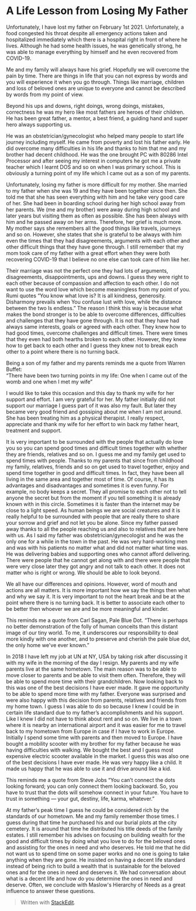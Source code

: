 
# A Life Lesson from Losing My Father

Unfortunately, I have lost my father on February 1st 2021. Unfortunately, a food congested his throat despite all emergency actions taken and hospitalized immediately which there is a hospital right in front of where he lives. Although he had some health issues, he was genetically strong, he was able to manage everything by himself and he even recovered from COVID-19.

Me and my family will always have his grief. Hopefully we will overcome the pain by time. There are things in life that you can not express by words and you will experience it when you go through. Things like marriage, children and loss of beloved ones are unique to everyone and cannot be described by words from my point of view.

Beyond his ups and downs, right doings, wrong doings, mistakes, correctness he was my hero like most fathers are heroes of their children. He has been great father, a mentor, a best friend, a guiding hand and super hero always supporting us.

He was an obstetrician/gynecologist who helped many people to start life journey including myself. He came from poverty and lost his father early. He did overcome many difficulties in his life and thanks to him that me and my brother had decent childhood. He was the one brought PC with 80286 Intel Processor and after seeing my interest in computers he got me a private teacher which I learnt DOS and so on when I was primary school. This is obviously a turning point of my life which I came out as a son of my parents.

Unfortunately, losing my father is more difficult for my mother. She married to my father when she was 19 and they have been together since then. She told me that she has seen everything with him and he take very good care of her. She had been in boarding school during her high school away from her parents. We (me and my brother) were away during high school and later years but visiting them as often as possible. She has been always with him and he passed away on her arms. Therefore, her grief is much more. My mother says she remembers all the good things like travels, journeys and so on. However, she states that she is grateful to be always with him even the times that they had disagreements, arguments with each other and other difficult things that they have gone through. I still remember that my mom took care of my father with a great effort when they were both recovering COVID-19 that I believe no one else can took care of him like her.

Their marriage was not the perfect one they had lots of arguments, disagreements, disappointments, ups and downs. I guess they were right to each other because of compassion and affection to each other. I do not want to use the word love which become meaningless from my point of you. Rumi quotes “You know what love is? It is all kindness, generosity. Disharmony prevails when You confuse lust with love, while the distance between the two Is endless.” The reason I think this way is because what makes the bond stronger is to be able to overcome differences, difficulties and challenges that they have gone through. It is not that they have had always same interests, goals or agreed with each other. They knew how to had good times, overcome challenges and difficult times. There were times that they even had both hearths broken to each other. However, they knew how to get back to each other and I guess they knew not to break each other to a point where there is no turning back.

Being a son of my father and my parents reminds me a quote from Warren Buffet:  
“There have been two turning points in my life: One when I came out of the womb and one when I met my wife”

I would like to take this occasion and this day to thank my wife for her support and effort. I am very grateful for her. My father initially did not support our marriage I guess part of it was also my fault. But later they became very good friend and gossiping about me when I am not around. She has been treating him as a physical therapist. I really respect, appreciate and thank my wife for her effort to win back my father heart, treatment and support.

It is very important to be surrounded with the people that actually do love you so you can spend good times and difficult times together with whether they are friends, relatives and so on. I guess me and my family get used to spend times with people. Thanks to my parents that since from childhood my family, relatives, friends and so on get used to travel together, enjoy and spend time together in good and difficult times. In fact, they have been all living in the same area and together most of time. Of course, it has its advantages and disadvantages and sometimes it is even funny. For example, no body keeps a secret. They all promise to each other not to tell anyone the secret but from the moment if you tell something it is already known with in this circle. Sometimes it is faster than the internet may be close to a light speed. As human beings we are social creatures and it is really helpful to be surrounded with people that are really there to share your sorrow and grief and not let you be alone. Since my father passed away thanks to all the people reaching us and also to relatives that are here with us. As I said my father was obstetrician/gynecologist and he was the only one for a while in the town in the past. He was very hard-working men and was with his patients no matter what and did not matter what time was. He was delivering babies and supporting ones who cannot afford delivering. There were people that he cannot get along with and there were people that were very close later they got angry and not talk to each other. It does not matter who is right or wrong. We should be able to look beyond.

We all have our differences and opinions. However, word of mouth and actions are all matters. It is more important how we say the things then what and why we say it. It is very important to not the heart break and be at the point where there is no turning back. It is better to associate each other to be better then whoever we are and be more meaningful and kinder.

This reminds me a quote from Carl Sagan, Pale Blue Dot. “There is perhaps no better demonstration of the folly of human conceits than this distant image of our tiny world. To me, it underscores our responsibility to deal more kindly with one another, and to preserve and cherish the pale blue dot, the only home we've ever known.”

In 2018 I have left my job at UN at NY, USA by taking risk after discussing it with my wife in the morning of the day I resign. My parents and my wife parents live at the same hometown. The main reason was to be able to move closer to parents and be able to visit them often. Therefore, they will be able to spend more time with their grandchildren. Now looking back to this was one of the best decisions I have ever made. It gave me opportunity to be able to spend more time with my father. Everyone was surprised and were also happy with this decision from parents, relatives and friends from my home town. I guess I was able to do so because I knew I could be in certain life standard due to my father’s accomplishments and his support. Like I knew I did not have to think about rent and so on. We live in a town where it is nearby an international airport and it was easier for me to travel back to my hometown from Europe in case if I have to work in Europe. Initially I spend some time with parents and then moved to Europe. I have bought a mobility scooter with my brother for my father because he was having difficulties with walking. We bought the best and I guess most expensive electric scooter available in the market. I guess this was also one of the best decisions I have ever made. He was very happy like a child. It made us happy that he was able to use it and drive around like a kid.

This reminds me a quote from Steve Jobs “You can’t connect the dots looking forward; you can only connect them looking backward. So, you have to trust that the dots will somehow connect in your future. You have to trust in something — your gut, destiny, life, karma, whatever.”

At my father’s peak time I guess he could be considered rich by the standards of our hometown. Me and my family remember those times. I guess during that time he purchased his and our burial plots at the city cemetery. It is around that time he distributed his title deeds of the family estates. I still remember his advises on focusing on building wealth for the good and difficult times by doing what you love to do for the beloved ones and assisting for the ones in need and who deserves. He told me that he did not want us to spend time on some paper works and no one is going to take anything when they are gone. He insisted on having a decent life standard instead of being rich to build a wealth that is sustainable for the beloved ones and for the ones in need and deserves it. We had conversation about what is a decent life and how do you determine the ones in need and deserve. Often, we conclude with Maslow's Hierarchy of Needs as a great influence to answer these questions.

> Written with [StackEdit](https://stackedit.io/).
<!--stackedit_data:
eyJoaXN0b3J5IjpbMjA1NjI5NDk0MSwxNTgwODAxNzY5XX0=
-->
